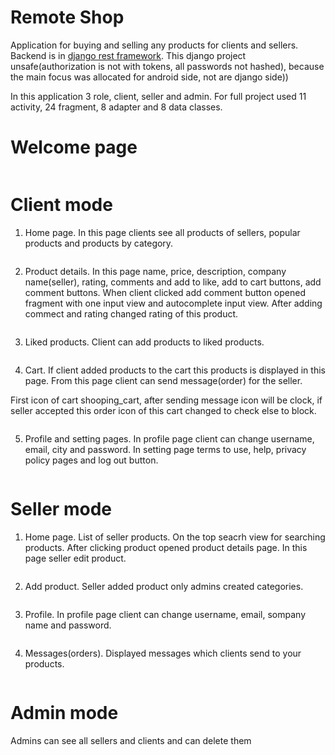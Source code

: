 # Remote Shop
Application for buying and selling any products for clients and sellers.
Backend is in [django rest framework](https://github.com/Erdaulet0341/android-back). This django project unsafe(authorization is not with tokens, all passwords not hashed), because the main focus was allocated for android side, not are django side))


In this application 3 role, client, seller and admin. For full project used 11 activity, 24 fragment, 8 adapter and 8 data classes.

# Welcome page

![]()

# Client mode

1) Home page. In this page clients see all products of sellers, popular products and products by category.

![]()

2) Product details. In this page name, price, description, company name(seller), rating, comments and add to like, add to cart buttons, add comment buttons.
When client clicked add comment button opened fragment with one input view and autocomplete input view. After adding commect and rating changed rating of this product.

![]()

3) Liked products. Client can add products to liked products.

![]()

4) Cart. If client added products to the cart this products is displayed in this page. From this page client can send message(order) for the seller.

First icon of cart shooping_cart, after sending message icon will be clock, if seller accepted this order icon of this cart changed to check else to block.

![]()

5) Profile and setting pages. In profile page client can change username, email, city and password. In setting page terms to use, help, privacy policy pages and log out button.

![]()

# Seller mode

1) Home page. List of seller products. On the top seacrh view for searching products. After clicking product opened product details page. In this page seller edit product.

![]()

2) Add product. Seller added product only admins created categories.

![]()

3) Profile. In profile page client can change username, email, sompany name and password.

![]()

4) Messages(orders). Displayed messages which clients send to your products.

![]()

# Admin mode

Admins can see all sellers and clients and can delete them

![]()
